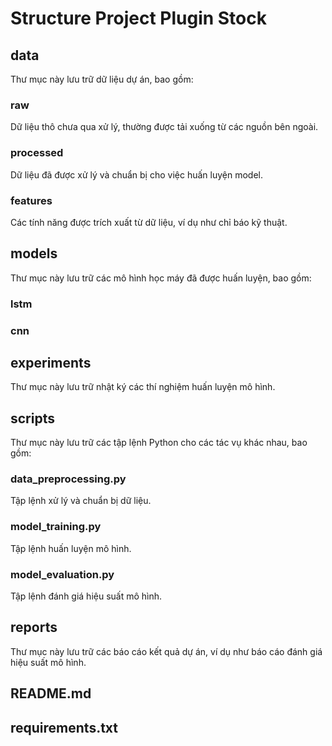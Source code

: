 
# Structure Project Plugin Stock

## data

Thư mục này lưu trữ dữ liệu dự án, bao gồm:

### raw

Dữ liệu thô chưa qua xử lý, thường được tải xuống từ các nguồn bên ngoài.

### processed

Dữ liệu đã được xử lý và chuẩn bị cho việc huấn luyện model.

### features

Các tính năng được trích xuất từ dữ liệu, ví dụ như chỉ báo kỹ thuật.

## models

Thư mục này lưu trữ các mô hình học máy đã được huấn luyện, bao gồm:

### lstm

### cnn

## experiments

Thư mục này lưu trữ nhật ký các thí nghiệm huấn luyện mô hình.

## scripts

Thư mục này lưu trữ các tập lệnh Python cho các tác vụ khác nhau, bao gồm:

### data_preprocessing.py

Tập lệnh xử lý và chuẩn bị dữ liệu.

### model_training.py

Tập lệnh huấn luyện mô hình.

### model_evaluation.py

Tập lệnh đánh giá hiệu suất mô hình.

## reports

Thư mục này lưu trữ các báo cáo kết quả dự án, ví dụ như báo cáo đánh giá hiệu suất mô hình.

## README.md

## requirements.txt